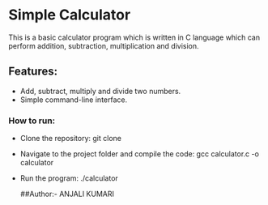 # Simple Calculator
This is a basic calculator program which is written in C language which can perform addition, subtraction, multiplication and division.

## Features:
- Add, subtract, multiply and divide two numbers.
- Simple command-line interface.
  
### How to run:
- Clone the repository:
  git clone
- Navigate to the project folder and compile the code:
  gcc calculator.c -o calculator
- Run the program:
  ./calculator


  ##Author:-
  ANJALI KUMARI
